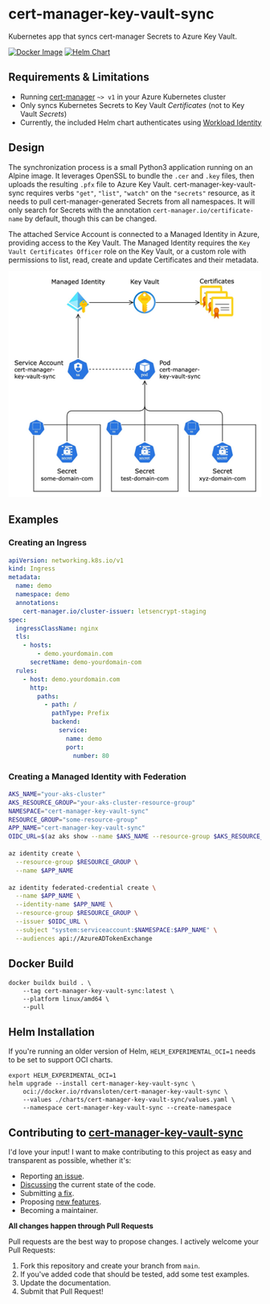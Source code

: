 # cert-manager-key-vault-sync
Kubernetes app that syncs cert-manager Secrets to Azure Key Vault.

[![Docker Image](https://github.com/rdvansloten/cert-manager-key-vault-sync/actions/workflows/build-push-image.yaml/badge.svg)](https://github.com/rdvansloten/cert-manager-key-vault-sync/actions/workflows/build-push-image.yaml) [![Helm Chart](https://github.com/rdvansloten/cert-manager-key-vault-sync/actions/workflows/build-push-helm-chart.yaml/badge.svg)](https://github.com/rdvansloten/cert-manager-key-vault-sync/actions/workflows/build-push-helm-chart.yaml)

## Requirements & Limitations

- Running [cert-manager](https://cert-manager.io) `~> v1` in your Azure Kubernetes cluster
- Only syncs Kubernetes Secrets to Key Vault *Certificates* (not to Key Vault *Secrets*)
- Currently, the included Helm chart authenticates using [Workload Identity](https://learn.microsoft.com/en-us/azure/aks/workload-identity-overview)

## Design

The synchronization process is a small Python3 application running on an Alpine image. It leverages OpenSSL to bundle the `.cer` and `.key` files, then uploads the resulting `.pfx` file to Azure Key Vault. cert-manager-key-vault-sync requires verbs `"get"`, `"list"`, `"watch"` on the `"secrets"` resource, as it needs to pull cert-manager-generated Secrets from all namespaces. It will only search for Secrets with the annotation `cert-manager.io/certificate-name` by default, though this can be changed.

The attached Service Account is connected to a Managed Identity in Azure, providing access to the Key Vault. The Managed Identity requires the `Key Vault Certificates Officer` role on the Key Vault, or a custom role with permissions to list, read, create and update Certificates and their metadata.
  
![A diagram of the synchronization](./attachments/cert-sync.jpg)

## Examples

### Creating an Ingress

```yaml
apiVersion: networking.k8s.io/v1
kind: Ingress
metadata:
  name: demo
  namespace: demo
  annotations:
    cert-manager.io/cluster-issuer: letsencrypt-staging
spec:
  ingressClassName: nginx
  tls:
    - hosts:
        - demo.yourdomain.com
      secretName: demo-yourdomain-com
  rules:
    - host: demo.yourdomain.com
      http:
        paths:
          - path: /
            pathType: Prefix
            backend:
              service:
                name: demo
                port:
                  number: 80
```

### Creating a Managed Identity with Federation

```sh
AKS_NAME="your-aks-cluster"
AKS_RESOURCE_GROUP="your-aks-cluster-resource-group"
NAMESPACE="cert-manager-key-vault-sync"
RESOURCE_GROUP="some-resource-group"
APP_NAME="cert-manager-key-vault-sync"
OIDC_URL=$(az aks show --name $AKS_NAME --resource-group $AKS_RESOURCE_GROUP --query "oidcIssuerProfile.issuerUrl" -o tsv)

az identity create \
  --resource-group $RESOURCE_GROUP \
  --name $APP_NAME

az identity federated-credential create \
  --name $APP_NAME \
  --identity-name $APP_NAME \
  --resource-group $RESOURCE_GROUP \
  --issuer $OIDC_URL \
  --subject "system:serviceaccount:$NAMESPACE:$APP_NAME" \
  --audiences api://AzureADTokenExchange
```

## Docker Build

```
docker buildx build . \
    --tag cert-manager-key-vault-sync:latest \
    --platform linux/amd64 \
    --pull
```

## Helm Installation

If you're running an older version of Helm, `HELM_EXPERIMENTAL_OCI=1` needs to be set to support OCI charts.

```
export HELM_EXPERIMENTAL_OCI=1
helm upgrade --install cert-manager-key-vault-sync \
    oci://docker.io/rdvansloten/cert-manager-key-vault-sync \
    --values ./charts/cert-manager-key-vault-sync/values.yaml \
    --namespace cert-manager-key-vault-sync --create-namespace
```

## Contributing to [cert-manager-key-vault-sync](https://github.com/rdvansloten/cert-manager-key-vault-sync)

I'd love your input! I want to make contributing to this project as easy and transparent as possible, whether it's:

-   Reporting [an issue](https://github.com/rdvansloten/cert-manager-key-vault-sync/issues/new?assignees=&labels=bug&template=bug_report.yml).
-   [Discussing](https://github.com/rdvansloten/cert-manager-key-vault-sync/discussions) the current state of the code.
-   Submitting [a fix](https://github.com/rdvansloten/cert-manager-key-vault-sync/compare).
-   Proposing [new features](https://github.com/rdvansloten/cert-manager-key-vault-sync/issues/new?assignees=&labels=enhancement&template=feature_request.yml).
-   Becoming a maintainer.

**All changes happen through Pull Requests**

Pull requests are the best way to propose changes. I actively welcome your Pull Requests:

1.  Fork this repository and create your branch from `main`.
2.  If you've added code that should be tested, add some test examples.
3.  Update the documentation.
4.  Submit that Pull Request!